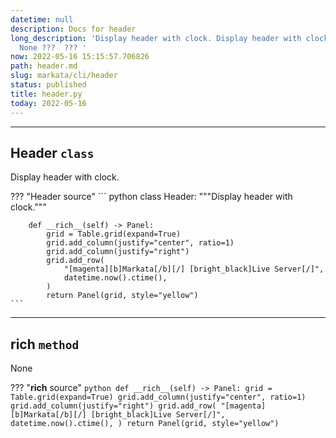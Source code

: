 ```yaml
---
datetime: null
description: Docs for header
long_description: 'Display header with clock. Display header with clock. ???  ???  None
  None ???  ??? '
now: 2022-05-16 15:15:57.706826
path: header.md
slug: markata/cli/header
status: published
title: header.py
today: 2022-05-16
---
```


---

## Header `class`

Display header with clock.

??? "Header source"
    ``` python
    class Header:
        """Display header with clock."""

        def __rich__(self) -> Panel:
            grid = Table.grid(expand=True)
            grid.add_column(justify="center", ratio=1)
            grid.add_column(justify="right")
            grid.add_row(
                "[magenta][b]Markata[/b][/] [bright_black]Live Server[/]",
                datetime.now().ctime(),
            )
            return Panel(grid, style="yellow")
    ```


---

## __rich__ `method`

None

??? "__rich__ source"
    ``` python
    def __rich__(self) -> Panel:
            grid = Table.grid(expand=True)
            grid.add_column(justify="center", ratio=1)
            grid.add_column(justify="right")
            grid.add_row(
                "[magenta][b]Markata[/b][/] [bright_black]Live Server[/]",
                datetime.now().ctime(),
            )
            return Panel(grid, style="yellow")
    ```